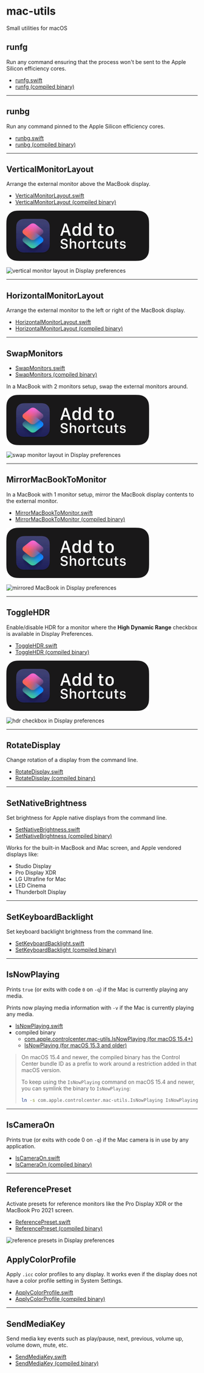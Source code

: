 # mac-utils

Small utilities for macOS

## runfg

Run any command ensuring that the process won't be sent to the Apple Silicon efficiency cores.

- [runfg.swift](/runfg.swift)
- [runfg (compiled binary)](/bin/runfg)

---

## runbg

Run any command pinned to the Apple Silicon efficiency cores.

- [runbg.swift](/runbg.swift)
- [runbg (compiled binary)](/bin/runbg)

---

## VerticalMonitorLayout

Arrange the external monitor above the MacBook display.

- [VerticalMonitorLayout.swift](/VerticalMonitorLayout.swift)
- [VerticalMonitorLayout (compiled binary)](/bin/VerticalMonitorLayout)

[![add to shortcuts button](img/add-to-shortcuts.svg)](https://www.icloud.com/shortcuts/05d718d1f6c24c1493a73f539ddd12a9)

![vertical monitor layout in Display preferences](https://files.alinpanaitiu.com/vertical-monitor-layout.png)

---

## HorizontalMonitorLayout

Arrange the external monitor to the left or right of the MacBook display.

- [HorizontalMonitorLayout.swift](/HorizontalMonitorLayout.swift)
- [HorizontalMonitorLayout (compiled binary)](/bin/HorizontalMonitorLayout)

---

## SwapMonitors

- [SwapMonitors.swift](/SwapMonitors.swift)
- [SwapMonitors (compiled binary)](/bin/SwapMonitors)

In a MacBook with 2 monitors setup, swap the external monitors around.

[![add to shortcuts button](img/add-to-shortcuts.svg)](https://www.icloud.com/shortcuts/3c9f6a71589a4813904973b3ef493c1f)

![swap monitor layout in Display preferences](https://files.alinpanaitiu.com/swap-monitor-layout.png)

---

## MirrorMacBookToMonitor

In a MacBook with 1 monitor setup, mirror the MacBook display contents to the external monitor.

- [MirrorMacBookToMonitor.swift](/MirrorMacBookToMonitor.swift)
- [MirrorMacBookToMonitor (compiled binary)](/bin/MirrorMacBookToMonitor)

[![add to shortcuts button](img/add-to-shortcuts.svg)](https://www.icloud.com/shortcuts/93b2496bd03b4c21886e2322409240cb)

![mirrored MacBook in Display preferences](https://files.alinpanaitiu.com/mirror-macbook-to-monitor.png)

---

## ToggleHDR

Enable/disable HDR for a monitor where the **High Dynamic Range** checkbox is available in Display Preferences.

- [ToggleHDR.swift](/ToggleHDR.swift)
- [ToggleHDR (compiled binary)](/bin/ToggleHDR)

[![add to shortcuts button](img/add-to-shortcuts.svg)](https://www.icloud.com/shortcuts/2f412b6ad9644aaf83e86bd53cb4294e)

![hdr checkbox in Display preferences](https://files.lunar.fyi/hdr-toggle-ventura.webp)

---

## RotateDisplay

Change rotation of a display from the command line.

- [RotateDisplay.swift](/RotateDisplay.swift)
- [RotateDisplay (compiled binary)](/bin/RotateDisplay)

---

## SetNativeBrightness

Set brightness for Apple native displays from the command line.

- [SetNativeBrightness.swift](/SetNativeBrightness.swift)
- [SetNativeBrightness (compiled binary)](/bin/SetNativeBrightness)

Works for the built-in MacBook and iMac screen, and Apple vendored displays like:

- Studio Display
- Pro Display XDR
- LG Ultrafine for Mac
- LED Cinema
- Thunderbolt Display

---

## SetKeyboardBacklight

Set keyboard backlight brightness from the command line.

- [SetKeyboardBacklight.swift](/SetKeyboardBacklight.swift)
- [SetKeyboardBacklight (compiled binary)](/bin/SetKeyboardBacklight)

---

## IsNowPlaying

Prints `true` (or exits with code `0` on `-q`) if the Mac is currently playing any media.

Prints now playing media information with `-v` if the Mac is currently playing any media.

- [IsNowPlaying.swift](/IsNowPlaying.swift)
- compiled binary
    - [com.apple.controlcenter.mac-utils.IsNowPlaying (for macOS 15.4+)](/bin/com.apple.controlcenter.mac-utils.IsNowPlaying)
    - [IsNowPlaying (for macOS 15.3 and older)](/bin/IsNowPlaying)

> On macOS 15.4 and newer, the compiled binary has the Control Center bundle ID as a prefix to work around a restriction added in that macOS version.
>
> To keep using the `IsNowPlaying` command on macOS 15.4 and newer, you can symlink the binary to `IsNowPlaying`:
>
> ```sh
> ln -s com.apple.controlcenter.mac-utils.IsNowPlaying IsNowPlaying
> ```

---

## IsCameraOn

Prints true (or exits with code 0 on `-q`) if the Mac camera is in use by any application.

- [IsCameraOn.swift](/IsCameraOn.swift)
- [IsCameraOn (compiled binary)](/bin/IsCameraOn)

---

## ReferencePreset

Activate presets for reference monitors like the Pro Display XDR or the MacBook Pro 2021 screen.

- [ReferencePreset.swift](/ReferencePreset.swift)
- [ReferencePreset (compiled binary)](/bin/ReferencePreset)

![reference presets in Display preferences](https://files.alinpanaitiu.com/reference-display-presets.png)

## ApplyColorProfile

Apply `.icc` color profiles to any display. It works even if the display does not have a color profile setting in System Settings.

- [ApplyColorProfile.swift](/ApplyColorProfile.swift)
- [ApplyColorProfile (compiled binary)](/bin/ApplyColorProfile)

---

## SendMediaKey

Send media key events such as play/pause, next, previous, volume up, volume down, mute, etc.

- [SendMediaKey.swift](/SendMediaKey.swift)
- [SendMediaKey (compiled binary)](/bin/SendMediaKey)
